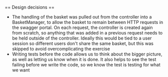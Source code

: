 == Design decisions ==
- The handling of the basket was pulled out from the controller into a BasketManager, to allow the basket to remain between HTTP requests in the swagger portal. On each request, the controller is created again from scratch, so anything that was added in a previous request needs to be held outside of the controller. Ideally this would be tied to a user session so different users don't share the same basket, but this was skipped to avoid overcomplicating the exercise
- Writing tests before the code allows us to think about the bigger picture, as well as letting us know when it is done. It also helps to see the test failing before we write the code, so we know the test is testing for what we want